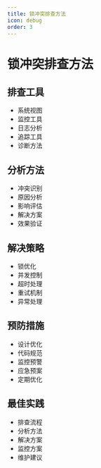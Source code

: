 ```yaml
---
title: 锁冲突排查方法
icon: debug
order: 3
---
```


# 锁冲突排查方法

## 排查工具
- 系统视图
- 监控工具
- 日志分析
- 追踪工具
- 诊断方法

## 分析方法
- 冲突识别
- 原因分析
- 影响评估
- 解决方案
- 效果验证

## 解决策略
- 锁优化
- 并发控制
- 超时处理
- 重试机制
- 异常处理

## 预防措施
- 设计优化
- 代码规范
- 监控预警
- 应急预案
- 定期优化

## 最佳实践
- 排查流程
- 分析方法
- 解决方案
- 监控方案
- 维护建议

